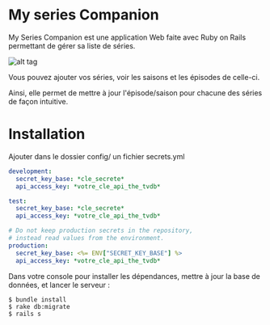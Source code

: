 # My series Companion
My Series Companion est une application Web faite avec Ruby on Rails permettant de gérer sa liste de séries.

![alt tag](https://github.com/jacquelotjeff/my-series-companion-ruby/blob/master/my-series-companion.png?raw=true)

Vous pouvez ajouter vos séries, voir les saisons et les épisodes de celle-ci.


Ainsi, elle permet de mettre à jour l'épisode/saison pour chacune des séries de façon intuitive.

# Installation
Ajouter dans le dossier config/ un fichier secrets.yml

```yaml
development:
  secret_key_base: *cle_secrete*
  api_access_key: *votre_cle_api_the_tvdb*

test:
  secret_key_base: *cle_secrete*
  api_access_key: *votre_cle_api_the_tvdb*

# Do not keep production secrets in the repository,
# instead read values from the environment.
production:
  secret_key_base: <%= ENV["SECRET_KEY_BASE"] %>
  api_access_key: *votre_cle_api_the_tvdb*
```

Dans votre console pour installer les dépendances, mettre à jour la base de données, et lancer le serveur :

```{r, engine='bash', count_lines}
$ bundle install
$ rake db:migrate
$ rails s
```
